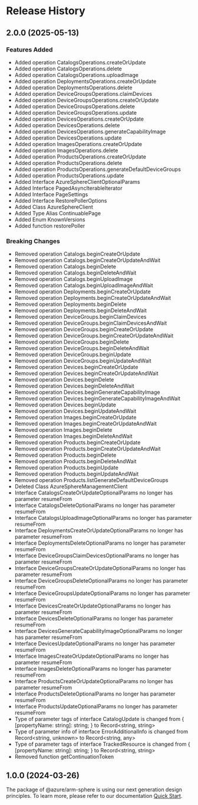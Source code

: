 # Release History
    
## 2.0.0 (2025-05-13)
    
### Features Added

  - Added operation CatalogsOperations.createOrUpdate
  - Added operation CatalogsOperations.delete
  - Added operation CatalogsOperations.uploadImage
  - Added operation DeploymentsOperations.createOrUpdate
  - Added operation DeploymentsOperations.delete
  - Added operation DeviceGroupsOperations.claimDevices
  - Added operation DeviceGroupsOperations.createOrUpdate
  - Added operation DeviceGroupsOperations.delete
  - Added operation DeviceGroupsOperations.update
  - Added operation DevicesOperations.createOrUpdate
  - Added operation DevicesOperations.delete
  - Added operation DevicesOperations.generateCapabilityImage
  - Added operation DevicesOperations.update
  - Added operation ImagesOperations.createOrUpdate
  - Added operation ImagesOperations.delete
  - Added operation ProductsOperations.createOrUpdate
  - Added operation ProductsOperations.delete
  - Added operation ProductsOperations.generateDefaultDeviceGroups
  - Added operation ProductsOperations.update
  - Added Interface AzureSphereClientOptionalParams
  - Added Interface PagedAsyncIterableIterator
  - Added Interface PageSettings
  - Added Interface RestorePollerOptions
  - Added Class AzureSphereClient
  - Added Type Alias ContinuablePage
  - Added Enum KnownVersions
  - Added function restorePoller

### Breaking Changes

  - Removed operation Catalogs.beginCreateOrUpdate
  - Removed operation Catalogs.beginCreateOrUpdateAndWait
  - Removed operation Catalogs.beginDelete
  - Removed operation Catalogs.beginDeleteAndWait
  - Removed operation Catalogs.beginUploadImage
  - Removed operation Catalogs.beginUploadImageAndWait
  - Removed operation Deployments.beginCreateOrUpdate
  - Removed operation Deployments.beginCreateOrUpdateAndWait
  - Removed operation Deployments.beginDelete
  - Removed operation Deployments.beginDeleteAndWait
  - Removed operation DeviceGroups.beginClaimDevices
  - Removed operation DeviceGroups.beginClaimDevicesAndWait
  - Removed operation DeviceGroups.beginCreateOrUpdate
  - Removed operation DeviceGroups.beginCreateOrUpdateAndWait
  - Removed operation DeviceGroups.beginDelete
  - Removed operation DeviceGroups.beginDeleteAndWait
  - Removed operation DeviceGroups.beginUpdate
  - Removed operation DeviceGroups.beginUpdateAndWait
  - Removed operation Devices.beginCreateOrUpdate
  - Removed operation Devices.beginCreateOrUpdateAndWait
  - Removed operation Devices.beginDelete
  - Removed operation Devices.beginDeleteAndWait
  - Removed operation Devices.beginGenerateCapabilityImage
  - Removed operation Devices.beginGenerateCapabilityImageAndWait
  - Removed operation Devices.beginUpdate
  - Removed operation Devices.beginUpdateAndWait
  - Removed operation Images.beginCreateOrUpdate
  - Removed operation Images.beginCreateOrUpdateAndWait
  - Removed operation Images.beginDelete
  - Removed operation Images.beginDeleteAndWait
  - Removed operation Products.beginCreateOrUpdate
  - Removed operation Products.beginCreateOrUpdateAndWait
  - Removed operation Products.beginDelete
  - Removed operation Products.beginDeleteAndWait
  - Removed operation Products.beginUpdate
  - Removed operation Products.beginUpdateAndWait
  - Removed operation Products.listGenerateDefaultDeviceGroups
  - Deleted Class AzureSphereManagementClient
  - Interface CatalogsCreateOrUpdateOptionalParams no longer has parameter resumeFrom
  - Interface CatalogsDeleteOptionalParams no longer has parameter resumeFrom
  - Interface CatalogsUploadImageOptionalParams no longer has parameter resumeFrom
  - Interface DeploymentsCreateOrUpdateOptionalParams no longer has parameter resumeFrom
  - Interface DeploymentsDeleteOptionalParams no longer has parameter resumeFrom
  - Interface DeviceGroupsClaimDevicesOptionalParams no longer has parameter resumeFrom
  - Interface DeviceGroupsCreateOrUpdateOptionalParams no longer has parameter resumeFrom
  - Interface DeviceGroupsDeleteOptionalParams no longer has parameter resumeFrom
  - Interface DeviceGroupsUpdateOptionalParams no longer has parameter resumeFrom
  - Interface DevicesCreateOrUpdateOptionalParams no longer has parameter resumeFrom
  - Interface DevicesDeleteOptionalParams no longer has parameter resumeFrom
  - Interface DevicesGenerateCapabilityImageOptionalParams no longer has parameter resumeFrom
  - Interface DevicesUpdateOptionalParams no longer has parameter resumeFrom
  - Interface ImagesCreateOrUpdateOptionalParams no longer has parameter resumeFrom
  - Interface ImagesDeleteOptionalParams no longer has parameter resumeFrom
  - Interface ProductsCreateOrUpdateOptionalParams no longer has parameter resumeFrom
  - Interface ProductsDeleteOptionalParams no longer has parameter resumeFrom
  - Interface ProductsUpdateOptionalParams no longer has parameter resumeFrom
  - Type of parameter tags of interface CatalogUpdate is changed from {
        [propertyName: string]: string;
    } to Record<string, string>
  - Type of parameter info of interface ErrorAdditionalInfo is changed from Record<string, unknown> to Record<string, any>
  - Type of parameter tags of interface TrackedResource is changed from {
        [propertyName: string]: string;
    } to Record<string, string>
  - Removed function getContinuationToken
    
    
## 1.0.0 (2024-03-26)

The package of @azure/arm-sphere is using our next generation design principles. To learn more, please refer to our documentation [Quick Start](https://aka.ms/azsdk/js/mgmt/quickstart ).
